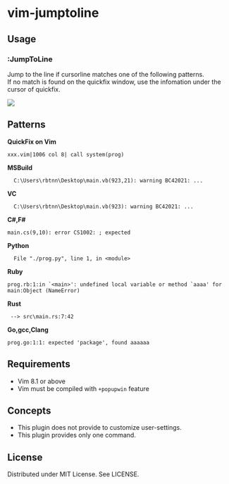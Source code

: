
# vim-jumptoline

## Usage

### :JumpToLine

Jump to the line if cursorline matches one of the following patterns.  
If no match is found on the quickfix window, use the infomation under the cursor of quickfix.  

![](https://raw.githubusercontent.com/rbtnn/vim-jumptoline/master/jumptoline.gif)

## Patterns

__QuickFix on Vim__
```
xxx.vim|1006 col 8| call system(prog)
```

__MSBuild__
```
  C:\Users\rbtnn\Desktop\main.vb(923,21): warning BC42021: ...
```

__VC__
```
  C:\Users\rbtnn\Desktop\main.vb(923): warning BC42021: ...
```

__C#,F#__
```
main.cs(9,10): error CS1002: ; expected
```

__Python__
```
  File "./prog.py", line 1, in <module>
```

__Ruby__
```
prog.rb:1:in `<main>': undefined local variable or method `aaaa' for main:Object (NameError)
```

__Rust__
```
 --> src\main.rs:7:42
```

__Go,gcc,Clang__
```
prog.go:1:1: expected 'package', found aaaaaa
```

## Requirements

* Vim 8.1 or above
* Vim must be compiled with `+popupwin` feature

## Concepts

* This plugin does not provide to customize user-settings.
* This plugin provides only one command.

## License

Distributed under MIT License. See LICENSE.
